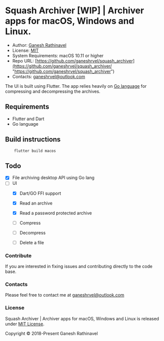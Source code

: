 # Squash Archiver [WIP] | Archiver apps for macOS, Windows and Linux. 

- Author: [Ganesh Rathinavel](https://www.linkedin.com/in/ganeshrvel "Ganesh Rathinavel")
- License: [MIT](https://github.com/ganeshrvel/openmtp/blob/master/LICENSE "MIT")
- System Requirements: macOS 10.11 or higher
- Repo URL: [https://github.com/ganeshrvel/squash_archiver](https://github.com/ganeshrvel/squash_archiver/ "https://github.com/ganeshrvel/squash_archiver")
- Contacts: ganeshrvel@outlook.com

The UI is built using Flutter. The app relies heavily on [Go language](https://github.com/ganeshrvel/squash_archiver/tree/master/packages/archiver_ffi, "GO FFI") for compressing and decompressing the archives.


## Requirements
- Flutter and Dart
- Go language

## Build instructions
```shell 
    flutter build macos
```

## Todo
- [x] File archiving desktop API using Go lang
- [ ] UI
    - [x] Dart/GO FFI support
    - [x] Read an archive
    - [x] Read a password protected archive
    - [ ] Compress
    - [ ] Decompress
    - [ ] Delete a file


### Contribute
If you are interested in fixing issues and contributing directly to the code base.

### Contacts
Please feel free to contact me at ganeshrvel@outlook.com

### License
Squash Archiver | Archiver apps for macOS, Windows and Linux is released under [MIT License](https://github.com/ganeshrvel/squash_archiver/blob/master/LICENSE "MIT License").

Copyright © 2018-Present Ganesh Rathinavel
